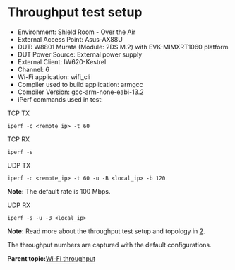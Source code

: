 # Throughput test setup

-   Environment: Shield Room - Over the Air
-   External Access Point: Asus-AX88U
-   DUT: W8801 Murata \(Module: 2DS M.2\) with EVK-MIMXRT1060 platform
-   DUT Power Source: External power supply
-   External Client: IW620-Kestrel
-   Channel: 6
-   Wi-Fi application: wifi\_cli
-   Compiler used to build application: armgcc
-   Compiler Version: gcc-arm-none-eabi-13.2
-   iPerf commands used in test:

TCP TX

```
iperf -c <remote_ip> -t 60
```

TCP RX

```
iperf -s
```

UDP TX

```
iperf -c <remote_ip> -t 60 -u -B <local_ip> -b 120
```

**Note:** The default rate is 100 Mbps.

UDP RX

```
iperf -s -u -B <local_ip>
```

**Note:** Read more about the throughput test setup and topology in [2](references.md#item_um11442).

The throughput numbers are captured with the default configurations.

**Parent topic:**[Wi-Fi throughput](../topics/wi-fi_throughput_05.md)

